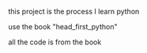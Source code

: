 this project is the process I learn python

use the book "head_first_python"

all the code is from the book
